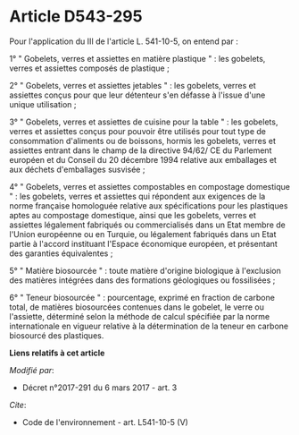 # Article D543-295

Pour l'application du III de l'article L. 541-10-5, on entend par : 

1° " Gobelets, verres et assiettes en matière plastique " : les gobelets, verres et assiettes composés de plastique ; 

2° " Gobelets, verres et assiettes jetables " : les gobelets, verres et assiettes conçus pour que leur détenteur s'en défasse
à l'issue d'une unique utilisation ; 

3° " Gobelets, verres et assiettes de cuisine pour la table " : les gobelets, verres et assiettes conçus pour pouvoir être
utilisés pour tout type de consommation d'aliments ou de boissons, hormis les gobelets, verres et assiettes entrant dans le
champ de la directive 94/62/ CE du Parlement européen et du Conseil du 20 décembre 1994 relative aux emballages et aux
déchets d'emballages susvisée ; 

4° " Gobelets, verres et assiettes compostables en compostage domestique " : les gobelets, verres et assiettes qui répondent
aux exigences de la norme française homologuée relative aux spécifications pour les plastiques aptes au compostage
domestique, ainsi que les gobelets, verres et assiettes légalement fabriqués ou commercialisés dans un Etat membre de l'Union
européenne ou en Turquie, ou légalement fabriqués dans un Etat partie à l'accord instituant l'Espace économique européen, et
présentant des garanties équivalentes ; 

5° " Matière biosourcée " : toute matière d'origine biologique à l'exclusion des matières intégrées dans des formations
géologiques ou fossilisées ; 

6° " Teneur biosourcée " : pourcentage, exprimé en fraction de carbone total, de matières biosourcées contenues dans le
gobelet, le verre ou l'assiette, déterminé selon la méthode de calcul spécifiée par la norme internationale en vigueur
relative à la détermination de la teneur en carbone biosourcé des plastiques.

**Liens relatifs à cet article**

_Modifié par_:

  - Décret n°2017-291 du 6 mars 2017 - art. 3

_Cite_:

  - Code de l'environnement - art. L541-10-5 (V)
